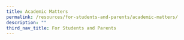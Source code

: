 ```yaml
---
title: Academic Matters
permalink: /resources/for-students-and-parents/academic-matters/
description: ""
third_nav_title: For Students and Parents
---
```

